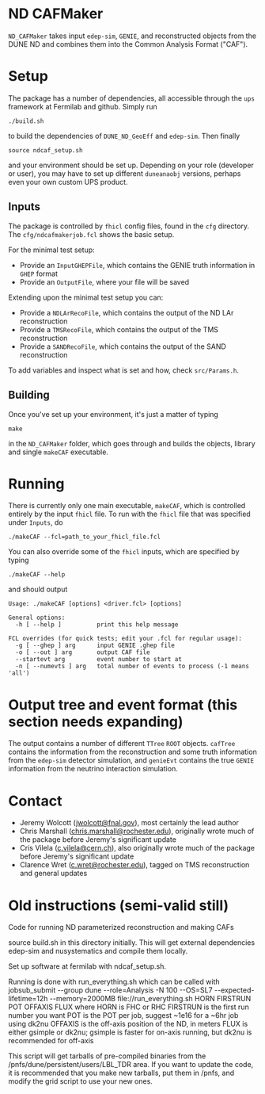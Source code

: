 # ND CAFMaker
`ND_CAFMaker` takes input `edep-sim`, `GENIE`, and reconstructed objects from the DUNE ND and combines them into the Common Analysis Format ("CAF").

# Setup
The package has a number of dependencies, all accessible through the `ups` framework at Fermilab and github. Simply run
```
./build.sh
```
to build the dependencies of `DUNE_ND_GeoEff` and `edep-sim`. Then finally
```
source ndcaf_setup.sh
```
and your environment should be set up. Depending on your role (developer or user), you may have to set up different `duneanaobj` versions, perhaps even your own custom UPS product.

## Inputs
The package is controlled by `fhicl` config files, found in the `cfg` directory. The `cfg/ndcafmakerjob.fcl` shows the basic setup.

For the minimal test setup:
* Provide an `InputGHEPFile`, which contains the GENIE truth information in `GHEP` format
* Provide an `OutputFile`, where your file will be saved

Extending upon the minimal test setup you can:
* Provide a `NDLArRecoFile`, which contains the output of the ND LAr reconstruction
* Provide a `TMSRecoFile`, which contains the output of the TMS reconstruction
* Provide a `SANDRecoFile`, which contains the output of the SAND reconstruction

To add variables and inspect what is set and how, check `src/Params.h`.


## Building
Once you've set up your environment, it's just a matter of typing 
```
make
```
in the `ND_CAFMaker` folder, which goes through and builds the objects, library and single `makeCAF` executable.

# Running
There is currently only one main executable, `makeCAF`, which is controlled entirely by the input `fhicl` file. To run with the `fhicl` file that was specified under `Inputs`, do
```
./makeCAF --fcl=path_to_your_fhicl_file.fcl
```

You can also override some of the `fhicl` inputs, which are specified by typing 
```
./makeCAF --help
```
and should output
```
Usage: ./makeCAF [options] <driver.fcl> [options]

General options:
  -h [ --help ]          print this help message

FCL overrides (for quick tests; edit your .fcl for regular usage):
  -g [ --ghep ] arg      input GENIE .ghep file
  -o [ --out ] arg       output CAF file
  --startevt arg         event number to start at
  -n [ --numevts ] arg   total number of events to process (-1 means 'all')
```

# Output tree and event format (this section needs expanding)

The output contains a number of different `TTree` `ROOT` objects. `cafTree` contains the information from the reconstruction and some truth information from the `edep-sim` detector simulation, and `genieEvt` contains the true `GENIE` information from the neutrino interaction simulation.

# Contact
* Jeremy Wolcott (jwolcott@fnal.gov), most certainly the lead author
* Chris Marshall (chris.marshall@rochester.edu), originally wrote much of the package before Jeremy's significant update
* Cris Vilela (c.vilela@cern.ch), also originally wrote much of the package before Jeremy's significant update
* Clarence Wret (c.wret@rochester.edu), tagged on TMS reconstruction and general updates

# Old instructions (semi-valid still)
Code for running ND parameterized reconstruction and making CAFs

source build.sh in this directory initially.
This will get external dependencies edep-sim and nusystematics and compile them locally. 

Set up software at fermilab with ndcaf_setup.sh.

Running is done with run_everything.sh which can be called with
jobsub_submit  --group dune --role=Analysis -N 100 --OS=SL7 --expected-lifetime=12h --memory=2000MB file://run_everything.sh HORN FIRSTRUN POT OFFAXIS FLUX
where HORN is FHC or RHC
FIRSTRUN is the first run number you want
POT is the POT per job, suggest ~1e16 for a ~6hr job using dk2nu
OFFAXIS is the off-axis position of the ND, in meters
FLUX is either gsimple or dk2nu; gsimple is faster for on-axis running, but dk2nu is recommended for off-axis

This script will get tarballs of pre-compiled binaries from the /pnfs/dune/persistent/users/LBL_TDR area. 
If you want to update the code, it is recommended that you make new tarballs, put them in /pnfs, and modify 
the grid script to use your new ones.
